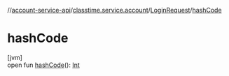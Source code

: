 //[account-service-api](../../../index.md)/[classtime.service.account](../index.md)/[LoginRequest](index.md)/[hashCode](hash-code.md)

# hashCode

[jvm]\
open fun [hashCode](hash-code.md)(): [Int](https://kotlinlang.org/api/latest/jvm/stdlib/kotlin/-int/index.html)
